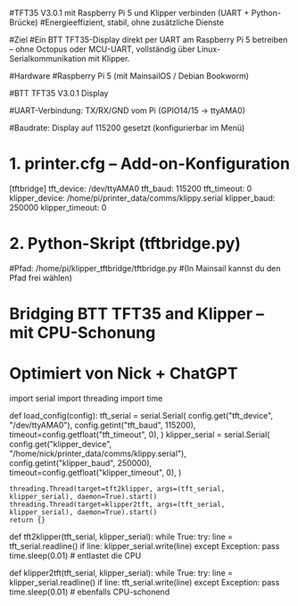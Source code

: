 #TFT35 V3.0.1 mit Raspberry Pi 5 und Klipper verbinden (UART + Python-Brücke)
#Energieeffizient, stabil, ohne zusätzliche Dienste

#Ziel
#Ein BTT TFT35-Display direkt per UART am Raspberry Pi 5 betreiben – ohne Octopus oder MCU-UART, vollständig über Linux-Serialkommunikation mit Klipper.

#Hardware
#Raspberry Pi 5 (mit MainsailOS / Debian Bookworm)

#BTT TFT35 V3.0.1 Display

#UART-Verbindung: TX/RX/GND vom Pi (GPIO14/15 → ttyAMA0)

#Baudrate: Display auf 115200 gesetzt (konfigurierbar im Menü)

# 1. printer.cfg – Add-on-Konfiguration

[tftbridge]
tft_device: /dev/ttyAMA0
tft_baud: 115200
tft_timeout: 0
klipper_device: /home/pi/printer_data/comms/klippy.serial
klipper_baud: 250000
klipper_timeout: 0


#  2. Python-Skript (tftbridge.py)
#Pfad: /home/pi/klipper_tftbridge/tftbridge.py
#(In Mainsail kannst du den Pfad frei wählen)


# Bridging BTT TFT35 and Klipper – mit CPU-Schonung
# Optimiert von Nick + ChatGPT

import serial
import threading
import time

def load_config(config):
    tft_serial = serial.Serial(
        config.get("tft_device", "/dev/ttyAMA0"),
        config.getint("tft_baud", 115200),
        timeout=config.getfloat("tft_timeout", 0),
    )
    klipper_serial = serial.Serial(
        config.get("klipper_device", "/home/nick/printer_data/comms/klippy.serial"),
        config.getint("klipper_baud", 250000),
        timeout=config.getfloat("klipper_timeout", 0),
    )

    threading.Thread(target=tft2klipper, args=(tft_serial, klipper_serial), daemon=True).start()
    threading.Thread(target=klipper2tft, args=(tft_serial, klipper_serial), daemon=True).start()
    return {}

def tft2klipper(tft_serial, klipper_serial):
    while True:
        try:
            line = tft_serial.readline()
            if line:
                klipper_serial.write(line)
        except Exception:
            pass
        time.sleep(0.01)  # entlastet die CPU

def klipper2tft(tft_serial, klipper_serial):
    while True:
        try:
            line = klipper_serial.readline()
            if line:
                tft_serial.write(line)
        except Exception:
            pass
        time.sleep(0.01)  # ebenfalls CPU-schonend




